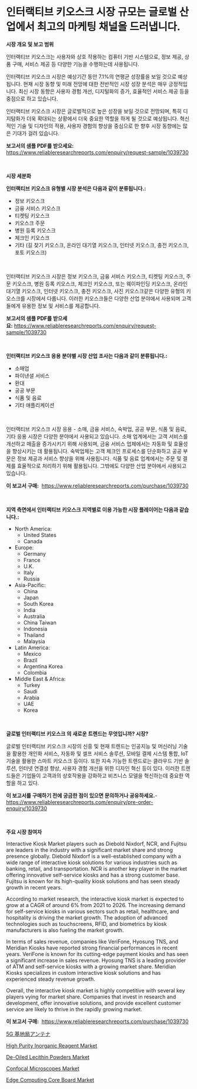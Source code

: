 <p><h1>인터랙티브 키오스크 시장 규모는 글로벌 산업에서 최고의 마케팅 채널을 드러냅니다.</h1></p><p><strong>시장 개요 및 보고 범위</strong></p>
<p><p>인터랙티브 키오스크는 사용자와 상호 작용하는 컴퓨터 기반 시스템으로, 정보 제공, 상품 구매, 서비스 제공 등 다양한 기능을 수행하는데 사용됩니다. </p><p>인터랙티브 키오스크 시장은 예상기간 동안 7.1%의 연평균 성장률을 보일 것으로 예상됩니다. 현재 시장 동향 및 미래 전망에 대한 전반적인 시장 성장 분석은 매우 긍정적입니다. 최신 시장 동향은 사용자 경험 개선, 디지털화의 증가, 효율적인 서비스 제공 등을 중점으로 하고 있습니다. </p><p>인터랙티브 키오스크 시장은 글로벌적으로 높은 성장을 보일 것으로 전망되며, 특히 디지턈화가 더욱 확대되는 상황에서 더욱 중요한 역할을 하게 될 것으로 예상됩니다. 혁신적인 기술 및 디자인의 적용, 사용자 경험의 향상을 중심으로 한 향후 시장 동향에는 많은 기대가 걸려 있습니다.</p></p>
<p><strong>보고서의 샘플 PDF를 받으세요:</strong> <a href="https://www.reliableresearchreports.com/enquiry/request-sample/1039730">https://www.reliableresearchreports.com/enquiry/request-sample/1039730</a></p>
<p>&nbsp;</p>
<p><strong>시장 세분화</strong></p>
<p><strong>인터랙티브 키오스크 유형별 시장 분석은 다음과 같이 분류됩니다.:</strong></p>
<p><ul><li>정보 키오스크</li><li>금융 서비스 키오스크</li><li>티켓팅 키오스크</li><li>키오스크 주문</li><li>병원 등록 키오스크</li><li>체크인 키오스크</li><li>기타 (길 찾기 키오스크, 온라인 대기열 키오스크, 인터넷 키오스크, 충전 키오스크, 포토 키오스크)</li></ul></p>
<p>&nbsp;</p>
<p><p>인터랙티브 키오스크 시장은 정보 키오스크, 금융 서비스 키오스크, 티켓팅 키오스크, 주문 키오스크, 병원 등록 키오스크, 체크인 키오스크, 또는 웨이파인딩 키오스크, 온라인 대기열 키오스크, 인터넷 키오스크, 충전 키오스크, 사진 키오스크같은 다양한 유형의 키오스크를 시장에서 다룹니다. 이러한 키오스크들은 다양한 산업 분야에서 사용되며 고객들에게 유용한 정보 및 서비스를 제공합니다.</p></p>
<p><strong>보고서의 샘플 PDF를 받으세요:</strong>&nbsp;<a href="https://www.reliableresearchreports.com/enquiry/request-sample/1039730">https://www.reliableresearchreports.com/enquiry/request-sample/1039730</a></p>
<p>&nbsp;</p>
<p><strong> 인터랙티브 키오스크 응용 분야별 시장 산업 조사는 다음과 같이 분류됩니다.:</strong></p>
<p><ul><li>소매업</li><li>파이낸셜 서비스</li><li>환대</li><li>공공 부문</li><li>식품 및 음료</li><li>기타 애플리케이션</li></ul></p>
<p>&nbsp;</p>
<p><p>인터랙티브 키오스크 시장 응용 - 소매, 금융 서비스, 숙박업, 공공 부문, 식품 및 음료, 기타 응용 시장은 다양한 분야에서 사용되고 있습니다. 소매 업계에서는 고객 서비스를 개선하고 매출을 증가시키기 위해 사용되며, 금융 서비스 업체에서는 자동화 및 효율성을 향상시키는 데 활용됩니다. 숙박업체는 고객 체크인 프로세스를 단순화하고 공공 부문은 정보 제공과 서비스 향상을 위해 사용됩니다. 식품 및 음료 업계에서는 주문 및 결제를 효율적으로 처리하기 위해 활용됩니다. 그밖에도 다양한 산업 분야에서 사용되고 있습니다.</p></p>
<p><strong>이 보고서 구매:</strong>&nbsp; <a href="https://www.reliableresearchreports.com/purchase/1039730">https://www.reliableresearchreports.com/purchase/1039730</a></p>
<p>&nbsp;</p>
<p><strong>지역 측면에서 인터랙티브 키오스크 지역별로 이용 가능한 시장 플레이어는 다음과 같습니다.:</strong></p>
<p><ul>
    <li>
        North America:
        <ul>
            <li>United States</li>
            <li>Canada</li>
        </ul>
    </li>
    <li>
        Europe:
        <ul>
            <li>Germany</li>
            <li>France</li>
            <li>U.K.</li>
            <li>Italy</li>
            <li>Russia</li>
        </ul>
    </li>
    <li>
        Asia-Pacific:
        <ul>
            <li>China</li>
            <li>Japan</li>
            <li>South Korea</li>
            <li>India</li>
            <li>Australia</li>
            <li>China Taiwan</li>
            <li>Indonesia</li>
            <li>Thailand</li>
            <li>Malaysia</li>
        </ul>
    </li>
    <li>
        Latin America:
        <ul>
            <li>Mexico</li>
            <li>Brazil</li>
            <li>Argentina Korea</li>
            <li>Colombia</li>
        </ul>
    </li>
    <li>
        Middle East & Africa:
        <ul>
            <li>Turkey</li>
            <li>Saudi</li>
            <li>Arabia</li>
            <li>UAE</li>
            <li>Korea</li>
        </ul>
    </li>
    </ul></p>
<p>&nbsp;</p>
<p><strong>글로벌 인터랙티브 키오스크 의 새로운 트렌드는 무엇입니까? 시장?</strong></p>
<p><p>글로벌 인터랙티브 키오스크 시장의 신흥 및 현재 트렌드는 인공지능 및 머신러닝 기술을 활용한 개인화 서비스, 자동화 및 셀프 서비스 솔루션, 모바일 결제 시스템 통합, IoT 기술을 활용한 스마트 키오스크 등이다. 또한 지속 가능한 트렌드로는 클라우드 기반 솔루션, 인터넷 연결성 향상, 사용자 경험 개선을 위한 디자인 혁신 등이 있다. 이러한 트렌드들은 기업들이 고객과의 상호작용을 강화하고 비즈니스 모델을 혁신하는데 중요한 역할을 하고 있다.</p></p>
<p><strong>이 보고서를 구매하기 전에 궁금한 점이 있으면 문의하거나 공유하세요.</strong>- <a href="https://www.reliableresearchreports.com/enquiry/pre-order-enquiry/1039730">https://www.reliableresearchreports.com/enquiry/pre-order-enquiry/1039730</a></p>
<p>&nbsp;</p>
<p><strong>주요 시장 참여자</strong></p>
<p><p>Interactive Kiosk Market players such as Diebold Nixdorf, NCR, and Fujitsu are leaders in the industry with a significant market share and strong presence globally. Diebold Nixdorf is a well-established company with a wide range of interactive kiosk solutions for various industries such as banking, retail, and transportation. NCR is another key player in the market offering innovative self-service kiosks and has a strong customer base. Fujitsu is known for its high-quality kiosk solutions and has seen steady growth in recent years.</p><p>According to market research, the interactive kiosk market is expected to grow at a CAGR of around 6% from 2021 to 2026. The increasing demand for self-service kiosks in various sectors such as retail, healthcare, and hospitality is driving the market growth. The adoption of advanced technologies such as touchscreens, RFID, and biometrics by kiosk manufacturers is also fueling the market growth.</p><p>In terms of sales revenue, companies like VeriFone, Hyosung TNS, and Meridian Kiosks have reported strong financial performances in recent years. VeriFone is known for its cutting-edge payment kiosks and has seen a significant increase in sales revenue. Hyosung TNS is a leading provider of ATM and self-service kiosks with a growing market share. Meridian Kiosks specializes in custom interactive kiosk solutions and has experienced steady revenue growth.</p><p>Overall, the interactive kiosk market is highly competitive with several key players vying for market share. Companies that invest in research and development, offer innovative solutions, and provide excellent customer service are likely to thrive in the rapidly growing market.</p></p>
<p><strong>이 보고서 구매:</strong>&nbsp;&nbsp;<a href="https://www.reliableresearchreports.com/purchase/1039730">https://www.reliableresearchreports.com/purchase/1039730</a></p>
<p><p><a href="https://medium.com/@evekerluke2023/5g-%E5%9F%BA%E5%9C%B0%E5%B1%80%E3%82%A2%E3%83%B3%E3%83%86%E3%83%8A%E5%B8%82%E5%A0%B4-2031%E5%B9%B4%E3%81%BE%E3%81%A7%E3%81%AE%E3%83%88%E3%83%AC%E3%83%B3%E3%83%89-%E4%BA%88%E6%B8%AC-%E7%AB%B6%E4%BA%89%E5%88%86%E6%9E%90-830bfc3d1d26">5G 基地局アンテナ</a></p><p><a href="https://github.com/FassouRP/Market-Research-Report-List-3/blob/main/high-purity-inorganic-reagent-market.md">High Purity Inorganic Reagent Market</a></p><p><a href="https://github.com/rahu1506/Market-Research-Report-List-3/blob/main/de-oiled-lecithin-powders-market.md">De-Oiled Lecithin Powders Market</a></p><p><a href="https://issuu.com/reportprime-2/docs/confocal-microscopes-market-size-2030.pptx">Confocal Microscopes Market</a></p><p><a href="https://angry-finch-aaf.notion.site/Edge-Computing-Core-Board-Market-Centers-on-Aspects-such-as-Market-Growth-Market-Share-Market-Oppo-416f47c134aa471bbea6d378bd24e4b0">Edge Computing Core Board Market</a></p></p>
